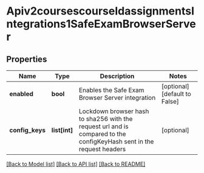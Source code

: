 # Apiv2coursescourseIdassignmentsIntegrations1SafeExamBrowserServer

## Properties
Name | Type | Description | Notes
------------ | ------------- | ------------- | -------------
**enabled** | **bool** | Enables the Safe Exam Browser Server integration | [optional] [default to False]
**config_keys** | **list[int]** | Lockdown browser hash to sha256 with the request url and is compared to the configKeyHash sent in the request headers | [optional] 

[[Back to Model list]](../README.md#documentation-for-models) [[Back to API list]](../README.md#documentation-for-api-endpoints) [[Back to README]](../README.md)

